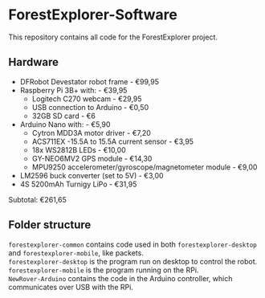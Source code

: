 # ForestExplorer-Software
This repository contains all code for the ForestExplorer project.

## Hardware
* DFRobot Devestator robot frame - €99,95
* Raspberry Pi 3B+ with: - €39,95
  * Logitech C270 webcam - €29,95
  * USB connection to Arduino - €0,50
  * 32GB SD card - €6
* Arduino Nano with: - €5,90
  * Cytron MDD3A motor driver - €7,20
  * ACS711EX -15.5A to 15.5A current sensor - €3,95
  * 18x WS2812B LEDs - €10,00
  * GY-NEO6MV2 GPS module - €14,30
  * MPU9250 accelerometer/gyroscope/magnetometer module - €9,00
* LM2596 buck converter (set to 5V) - €3,00
* 4S 5200mAh Turnigy LiPo - €31,95

Subtotal: €261,65

## Folder structure
`forestexplorer-common` contains code used in both `forestexplorer-desktop` and `forestexplorer-mobile`, like packets.  
`forestexplorer-desktop` is the program run on desktop to control the robot.  
`forestexplorer-mobile` is the program running on the RPi.  
`NewRover-Arduino` contains the code in the Arduino controller, which communicates over USB with the RPi.
